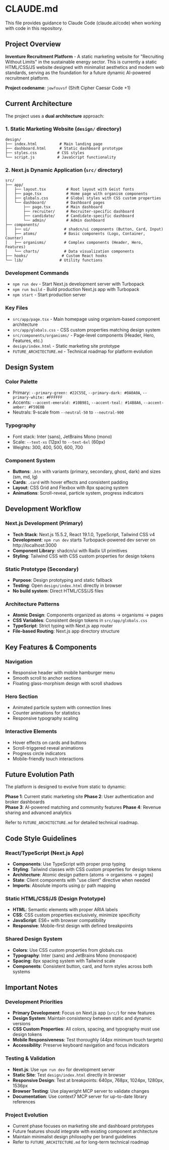 # CLAUDE.md

This file provides guidance to Claude Code (claude.ai/code) when working with code in this repository.

## Project Overview

**Inventure Recruitment Platform** - A static marketing website for "Recruiting Without Limits" in the sustainable energy sector. This is currently a static HTML/CSS/JS website designed with minimalist aesthetics and modern web standards, serving as the foundation for a future dynamic AI-powered recruitment platform.

**Project codename**: `jowfouvsf` (Shift Cipher Caesar Code +1)

## Current Architecture

The project uses a **dual architecture** approach:

### 1. Static Marketing Website (`design/` directory)
```
design/
├── index.html          # Main landing page
├── dashboard.html      # Static dashboard prototype
├── styles.css         # CSS styles
└── script.js          # JavaScript functionality
```

### 2. Next.js Dynamic Application (`src/` directory)
```
src/
├── app/
│   ├── layout.tsx         # Root layout with Geist fonts
│   ├── page.tsx           # Home page with organism components
│   ├── globals.css        # Global styles with CSS custom properties
│   └── dashboard/         # Dashboard pages
│       ├── page.tsx       # Main dashboard
│       ├── recruiter/     # Recruiter-specific dashboard
│       ├── candidate/     # Candidate-specific dashboard
│       └── admin/         # Admin dashboard
├── components/
│   ├── ui/               # shadcn/ui components (Button, Card, Input)
│   ├── atoms/            # Basic components (Logo, Container, Counter)
│   ├── organisms/        # Complex components (Header, Hero, Features)
│   └── charts/           # Data visualization components
├── hooks/               # Custom React hooks
└── lib/                # Utility functions
```

### Development Commands
- `npm run dev` - Start Next.js development server with Turbopack
- `npm run build` - Build production Next.js app with Turbopack  
- `npm start` - Start production server

### Key Files
- `src/app/page.tsx` - Main homepage using organism-based component architecture
- `src/app/globals.css` - CSS custom properties matching design system
- `src/components/organisms/` - Page-level components (Header, Hero, Features, etc.)
- `design/index.html` - Static marketing site prototype
- `FUTURE_ARCHITECTURE.md` - Technical roadmap for platform evolution

## Design System

### Color Palette
- Primary: `--primary-green: #22C55E`, `--primary-dark: #0A0A0A`, `--primary-white: #FFFFFF`
- Accents: `--accent-emerald: #10B981`, `--accent-teal: #14B8A6`, `--accent-amber: #F59E0B`
- Neutrals: 9-scale from `--neutral-50` to `--neutral-900`

### Typography
- Font stack: Inter (sans), JetBrains Mono (mono)
- Scale: `--text-xs` (12px) to `--text-6xl` (60px)
- Weights: 300, 400, 500, 600, 700

### Component System
- **Buttons**: `.btn` with variants (primary, secondary, ghost, dark) and sizes (sm, md, lg)
- **Cards**: `.card` with hover effects and consistent padding
- **Layout**: CSS Grid and Flexbox with 8px spacing system
- **Animations**: Scroll-reveal, particle system, progress indicators

## Development Workflow

### Next.js Development (Primary)
- **Tech Stack**: Next.js 15.5.2, React 19.1.0, TypeScript, Tailwind CSS v4
- **Development**: `npm run dev` starts Turbopack-powered dev server on http://localhost:3000
- **Component Library**: shadcn/ui with Radix UI primitives
- **Styling**: Tailwind CSS with CSS custom properties for design tokens

### Static Prototype (Secondary)
- **Purpose**: Design prototyping and static fallback
- **Testing**: Open `design/index.html` directly in browser
- **No build system**: Direct HTML/CSS/JS files

### Architecture Patterns
- **Atomic Design**: Components organized as atoms → organisms → pages
- **CSS Variables**: Consistent design tokens in `src/app/globals.css`
- **TypeScript**: Strict typing with Next.js app router
- **File-based Routing**: Next.js app directory structure

## Key Features & Components

### Navigation
- Responsive header with mobile hamburger menu
- Smooth scroll to anchor sections
- Floating glass-morphism design with scroll shadows

### Hero Section
- Animated particle system with connection lines
- Counter animations for statistics
- Responsive typography scaling

### Interactive Elements
- Hover effects on cards and buttons
- Scroll-triggered reveal animations
- Progress circle indicators
- Mobile-friendly touch interactions

## Future Evolution Path

The platform is designed to evolve from static to dynamic:

**Phase 1**: Current static marketing site
**Phase 2**: User authentication and broker dashboards  
**Phase 3**: AI-powered matching and community features
**Phase 4**: Revenue sharing and advanced analytics

Refer to `FUTURE_ARCHITECTURE.md` for detailed technical roadmap.

## Code Style Guidelines

### React/TypeScript (Next.js App)
- **Components**: Use TypeScript with proper prop typing
- **Styling**: Tailwind classes with CSS custom properties for design tokens
- **Architecture**: Atomic design pattern (atoms → organisms → pages)
- **State**: Client components with "use client" directive when needed
- **Imports**: Absolute imports using `@/` path mapping

### Static HTML/CSS/JS (Design Prototype)
- **HTML**: Semantic elements with proper ARIA labels
- **CSS**: CSS custom properties exclusively, minimize specificity
- **JavaScript**: ES6+ with browser compatibility
- **Responsive**: Mobile-first design with defined breakpoints

### Shared Design System
- **Colors**: Use CSS custom properties from globals.css
- **Typography**: Inter (sans) and JetBrains Mono (monospace)
- **Spacing**: 8px spacing system with Tailwind scale
- **Components**: Consistent button, card, and form styles across both systems

## Important Notes

### Development Priorities
- **Primary Development**: Focus on Next.js app (`src/`) for new features
- **Design System**: Maintain consistency between static and dynamic versions
- **CSS Custom Properties**: All colors, spacing, and typography must use design tokens
- **Mobile Responsiveness**: Test thoroughly (44px minimum touch targets)
- **Accessibility**: Preserve keyboard navigation and focus indicators

### Testing & Validation
- **Next.js**: Use `npm run dev` for development server
- **Static Site**: Test `design/index.html` directly in browser
- **Responsive Design**: Test at breakpoints: 640px, 768px, 1024px, 1280px, 1536px
- **Browser Testing**: Use playwright MCP server to validate changes
- **Documentation**: Use context7 MCP server for up-to-date library references

### Project Evolution
- Current phase focuses on marketing site and dashboard prototypes
- Future features should integrate with existing component architecture
- Maintain minimalist design philosophy per brand guidelines
- Refer to `FUTURE_ARCHITECTURE.md` for long-term technical roadmap